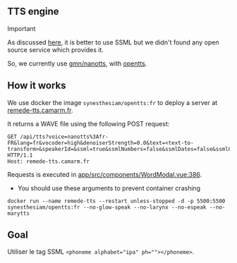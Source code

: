 ## TTS engine

> [!IMPORTANT]
> As discussed [here](https://github.com/camarm-dev/remede/discussions/65), it is better to use SSML but we didn't found any open source service which provides it.
> 
> So, we currently use [gmn/nanotts](https://github.com/gmn/nanotts), with [opentts](https://github.com/synesthesiam/opentts).


## How it works

We use docker the image `synesthesiam/opentts:fr` to deploy a server at [remede-tts.camarm.fr](https://remede-tts.camarm.fr).

It returns a WAVE file using the following POST request:
```http request
GET /api/tts?voice=nanotts%3Afr-FR&lang=fr&vocoder=high&denoiserStrength=0.0&text=<text-to-transform>&speakerId=&ssml=true&ssmlNumbers=false&ssmlDates=false&ssmlCurrency=false&cache=true
HTTP/1.1
Host: remede-tts.camarm.fr
```

Requests is executed in [app/src/components/WordModal.vue:386](../app/src/components/WordModal.vue).

- You should use these arguments to prevent container crashing 
```shell
docker run --name remede-tts --restart unless-stopped -d -p 5500:5500 synesthesiam/opentts:fr --no-glow-speak --no-larynx --no-espeak --no-marytts
```

## Goal

Utiliser le tag SSML `<phoneme alphabet="ipa" ph=""></phoneme>`.
